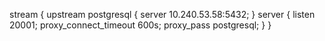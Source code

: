 
stream {
        upstream postgresql {
                server 10.240.53.58:5432;
        }
        server {
                listen 20001;
                proxy_connect_timeout 600s;
                proxy_pass postgresql;
        }
}